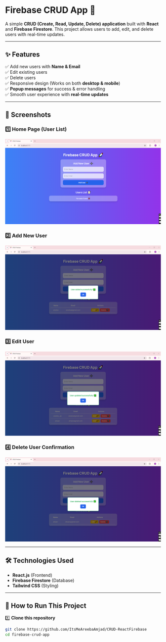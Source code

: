 # Firebase CRUD App 🚀

A simple **CRUD (Create, Read, Update, Delete) application** built with **React** and **Firebase Firestore**. This project allows users to add, edit, and delete users with real-time updates.

---

## ✨ Features
✅ Add new users with **Name & Email**  
✅ Edit existing users  
✅ Delete users  
✅ Responsive design (Works on both **desktop & mobile**)  
✅ **Popup messages** for success & error handling  
✅ Smooth user experience with **real-time updates**  

---

## 📸 Screenshots  

### 1️⃣ Home Page (User List)  
![Screenshot 1](https://github.com/ItsMeAreebaAmjad/CRUD-ReactFirebase/blob/main/image1.png)  

### 2️⃣ Add New User  
![Screenshot 2](https://github.com/ItsMeAreebaAmjad/CRUD-ReactFirebase/blob/main/image2.png)  

### 3️⃣ Edit User  
![Screenshot 3](https://github.com/ItsMeAreebaAmjad/CRUD-ReactFirebase/blob/main/image4.png)  

### 4️⃣ Delete User Confirmation  
![Screenshot 4](https://github.com/ItsMeAreebaAmjad/CRUD-ReactFirebase/blob/main/image5.png)  

---

## 🛠️ Technologies Used  
- **React.js** (Frontend)  
- **Firebase Firestore** (Database)  
- **Tailwind CSS** (Styling)  

---

## 🚀 How to Run This Project  

1️⃣ **Clone this repository**  
```bash
git clone https://github.com/ItsMeAreebaAmjad/CRUD-ReactFirebase
cd firebase-crud-app
